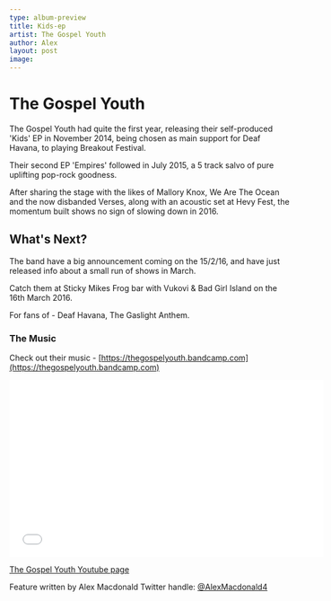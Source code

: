 ```yaml
---
type: album-preview
title: Kids-ep
artist: The Gospel Youth
author: Alex
layout: post
image: 
---
```


# The Gospel Youth

The Gospel Youth had quite the first year, releasing their self-produced 'Kids' EP in November 2014, being chosen as main support for Deaf Havana, to playing Breakout Festival.

Their second EP 'Empires' followed in July 2015, a 5 track salvo of pure uplifting pop-rock goodness.

After sharing the stage with the likes of Mallory Knox, We Are The Ocean and the now disbanded Verses, along with an acoustic set at Hevy Fest, the momentum built shows no sign of slowing down in 2016.

## What's Next?

The band have a big announcement coming on the 15/2/16, and have just released info about a small run of shows in March.

Catch them at Sticky Mikes Frog bar with Vukovi & Bad Girl Island on the 16th March 2016.

For fans of - Deaf Havana, The Gaslight Anthem. 

### The Music

Check out their music  - [https://thegospelyouth.bandcamp.com](https://thegospelyouth.bandcamp.com)

<iframe width="560" height="315" src="(https://www.youtube.com/embed/k_3hzBZl1EY)" frameborder="0" allowfullscreen></iframe>

[The Gospel Youth Youtube page](https://m.youtube.com/channel/UCHq9gHa0Qq_aS6V3AQoOLGA)

Feature written by Alex Macdonald
Twitter handle: [@AlexMacdonald4](@AlexMacdonald4)
